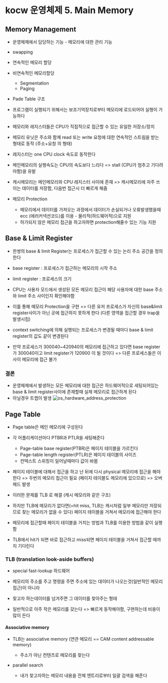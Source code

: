 # kocw 운영체제 5. Main Memory
## Memory Management
* 운영체제에서 담당하는 기능 - 메모리에 대한 관리 기능
* swapping
* 연속적인 메모리 할당
* 비연속적인 메모리할당
	* Segmentation
	* Paging
* Pade Table 구조

* 프로그램이 실행되기 위해서는 보조기억장치로부터 메모리에 로드되어야 실행이 가능하다
* 메모리와 레지스터들은 CPU가 직접적으로 접근할 수 있는 유일한 저장소/장치
* 메모리 유닛은 주소와 함께 read 또는 write 요청에 대한 연속적인 스트림을 받는 형태로 동작 (주소+요청 의 형태)
* 레지스터는 one CPU clock 속도로 동작한다
* 메인메모리의 실행속도는 CPU의 속도보다 느리다 => stall (CPU가 멈추고 기다려야함)을 유발
* 캐시메모리는 메인메모리와 CPU 레지스터 사이에 존재 => 캐시메모리에 자주 쓰이는 데이터를 저장함, 다음번 접근시 더 빠르게 해줌
* 메모리 Protection
	* 메모리에서 데이터를 가져오는 과정에서 데이터가 손실되거나 오류발생했을때 ecc (에러커넥션코드)를 이용 - 물리적(하드웨어적)으로 지원
	* 허가되지 않은 메모리 접근을 하고자하면 protection해줄수 있는 기능 지원



## Base & Limit Register
* 한쌍의 base & limit Register는 프로세스가 접근할 수 있는 논리 주소 공간을 정의한다
* base register : 프로세스가 접근하는 메모리의 시작 주소
* limit register : 프로세스의 크기

* CPU는 사용자 모드에서 생성된 모든 메모리 접근이 해당 사용자에 대한 base 주소와 limit 주소 사이인지 확인해야함
* 이를 통해 메모리 Protection을 구현 => 다른 유저 프로세스가 자신의 base&limit register사이가 아닌 곳에 접근하지 못하게 한다 (다른 영역을 접근할 경우 trap을 발생시킴)
* context switching에 의해 실행되는 프로세스가 변경될 때마다 base & limit register의 값도 같이 변경된다

* 만약 프로세스가 300040~420940의 메모리에 접근하고 있다면 base register가 300040이고 limit register가 120900 이 될 것이다 => 다른 프로세스들은 이 사이 메모리에 접근 불가


### 결론
* 운영체제에서 발생하는 모든 메모리에 대한 접근은 하드웨어적으로 세팅되어있는 base & limit register사이에 존재할때 실제 메모리로 접근하게 된다
* 아닐경우 트랩이 발생
![os_hardware_address_protection](https://user-images.githubusercontent.com/39546874/50471969-3bb98a00-09fa-11e9-8c50-d7d25fcdb6f5.png)









## Page Table
* Page table은 메인 메모리에 구성된다
* 각 어플리케이션마다 PTBR과 PTLR을 세팅해준다
	* Page-table base register(PTBR)은 페이지 테이블을 가르킨다
	* Page-table length register(PTLR)은 페이지 테이블의 사이즈
	* 컨텍스트 스위칭이 일어날때마다 값이 바뀜

* 페이지 테이블에 대해서 접근을 하고 난 뒤에 다시 physical 메모리에 접근을 해야한다 => 두번의 메모리 접근이 필요 (페이지 테이블도 메모리에 있으므로) => 오버헤드 발생
* 이러한 문제를 TLB 로 해결 (캐시 메모리와 같은 구조)
* 하지만 TLB에 메모리가 없다면(=hit miss, TLB는 캐시처럼 일부 메모리만 저장되므로 찾는 메모리가 없을 수 있다) 페이지 테이블을 거쳐서 메모리에 접근해야 한다

* 메모리에 접근할때 페이지 테이블을 거치는 방법과 TLB를 이용한 방법을 같이 실행함
* TLB에서 hit가 되면 바로 접근하고 miss되면 페이지 테이블을 거쳐서 접근할 때까지 기다린다

### TLB (translation look-aside buffers)
* special fast-lookup 하드웨어
* 메모리의 주소를 주고 명령을 주면 주소에 있는 데이터가 나오는것(일반적인 메모리 접근)이 아니라
* 찾고자 하는데이터를 넘겨주면 그 데이터를 찾아주는 형태

* 일반적으로 아주 작은 메모리를 갖는다 => 빠르게 동작해야함, 구현하는데 비용이 많이 든다

#### Associative memory
* TLB는 associative memory (연관 메모리 == CAM content addressable memory)
	* 주소가 아닌 컨텐츠로 메모리를 찾는다

* parallel search
	* 내가 찾고자하는 메모리 내용을 전체 엔트리로부터 일괄 검색을 해준다














